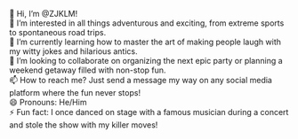 👋 Hi, I’m @ZJKLM!  
👀 I’m interested in all things adventurous and exciting, from extreme sports to spontaneous road trips.  
🌱 I’m currently learning how to master the art of making people laugh with my witty jokes and hilarious antics.  
💞️ I’m looking to collaborate on organizing the next epic party or planning a weekend getaway filled with non-stop fun.  
📫 How to reach me? Just send a message my way on any social media platform where the fun never stops!  
😄 Pronouns: He/Him  
⚡ Fun fact: I once danced on stage with a famous musician during a concert and stole the show with my killer moves!  

<!---
ZJKLM/ZJKLM is a ✨ special ✨ repository because its `README.md` (this file) appears on your GitHub profile.
You can click the Preview link to take a look at your changes.
--->
